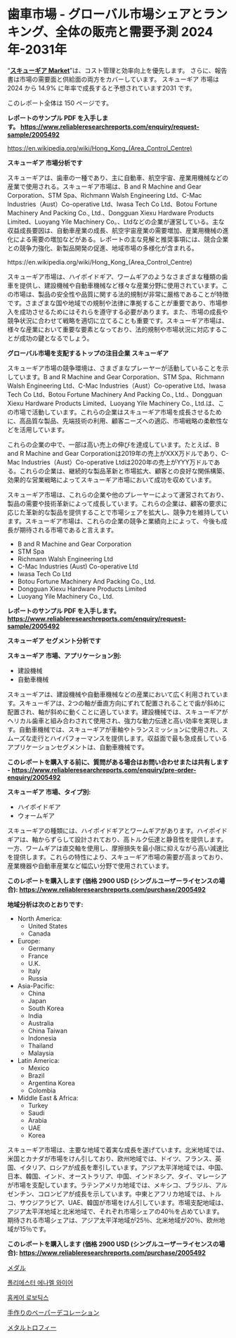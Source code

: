<p><h1>歯車市場 - グローバル市場シェアとランキング、全体の販売と需要予測 2024年-2031年</h1></p><p>&ldquo;<strong><a href="https://www.reliableresearchreports.com/skew-gears-r2005492">スキューギア Market</a></strong>&rdquo;は、コスト管理と効率向上を優先します。 さらに、報告書は市場の需要面と供給面の両方をカバーしています。 スキューギア 市場は 2024 から 14.9% に年率で成長すると予想されています2031 です。</p>
<p>このレポート全体は 150 ページです。</p>
<p><strong>レポートのサンプル PDF を入手します。&nbsp;<a href="https://www.reliableresearchreports.com/enquiry/request-sample/2005492">https://www.reliableresearchreports.com/enquiry/request-sample/2005492</a></strong></p>
<p><a href="https://en.wikipedia.org/wiki/Hong_Kong_(Area_Control_Centre)">https://en.wikipedia.org/wiki/Hong_Kong_(Area_Control_Centre)</a></p>
<p><strong>スキューギア 市場分析です</strong></p>
<p><p>スキューギアは、歯車の一種であり、主に自動車、航空宇宙、産業用機械などの産業で使用される。スキューギア市場は、B and R Machine and Gear Corporation、STM Spa、Richmann Walsh Engineering Ltd、C-Mac Industries（Aust）Co-operative Ltd、Iwasa Tech Co Ltd、Botou Fortune Machinery And Packing Co., Ltd.、Dongguan Xiexu Hardware Products Limited、Luoyang Yile Machinery Co。、Ltdなどの企業が運営している。主な収益成長要因は、自動車産業の成長、航空宇宙産業の需要増加、産業用機械の進化による需要の増加などがある。レポートの主な見解と推奨事項には、競合企業との競争力強化、新製品開発の促進、地域市場の多様化が含まれる。</p></p>
<p>https://en.wikipedia.org/wiki/Hong_Kong_(Area_Control_Centre)</p>
<p><p>スキューギア市場は、ハイポイドギア、ワームギアのようなさまざまな種類の歯車を提供し、建設機械や自動車機械など様々な産業分野に使用されています。この市場は、製品の安全性や品質に関する法的規制が非常に厳格であることが特徴です。さまざまな国や地域での規制や法律に準拠することが重要であり、市場参入を成功させるためにはそれらを遵守する必要があります。また、市場の成長や競争状況に合わせて戦略を適切に立てることも重要です。スキューギア市場は、様々な産業において重要な要素となっており、法的規制や市場状況に対応することが成功の鍵となるでしょう。</p></p>
<p><strong>グローバル市場を支配するトップの注目企業 スキューギア</strong></p>
<p><p>スキューギア市場の競争環境は、さまざまなプレーヤーが活動していることを示しています。B and R Machine and Gear Corporation、STM Spa、Richmann Walsh Engineering Ltd、C-Mac Industries（Aust）Co-operative Ltd、Iwasa Tech Co Ltd、Botou Fortune Machinery And Packing Co., Ltd.、Dongguan Xiexu Hardware Products Limited、Luoyang Yile Machinery Co., Ltd.は、この市場で活動しています。これらの企業はスキューギア市場を成長させるために、高品質な製品、先端技術の利用、顧客ニーズへの適応、市場戦略の柔軟性などを活用しています。</p><p>これらの企業の中で、一部は高い売上の伸びを達成しています。たとえば、B and R Machine and Gear Corporationは2019年の売上がXXX万ドルであり、C-Mac Industries（Aust）Co-operative Ltdは2020年の売上がYYY万ドルである。これらの企業は、継続的な製品革新と市場拡大、顧客との良好な関係構築、効果的な営業戦略によってスキューギア市場において成功を収めています。</p><p>スキューギア市場は、これらの企業や他のプレーヤーによって運営されており、製品の需要や技術革新によって成長しています。これらの企業は、顧客の要求に応じた革新的な製品を提供することで市場シェアを拡大し、競争力を維持しています。スキューギア市場は、これらの企業の競争と業績向上によって、今後も成長が期待される市場であると言えます。</p></p>
<p><ul><li>B and R Machine and Gear Corporation</li><li>STM Spa</li><li>Richmann Walsh Engineering Ltd</li><li>C-Mac Industries (Aust) Co-operative Ltd</li><li>Iwasa Tech Co Ltd</li><li>Botou Fortune Machinery And Packing Co., Ltd.</li><li>Dongguan Xiexu Hardware Products Limited</li><li>Luoyang Yile Machinery Co., Ltd.</li></ul></p>
<p><strong>レポートのサンプル PDF を入手します。 <a href="https://www.reliableresearchreports.com/enquiry/request-sample/2005492">https://www.reliableresearchreports.com/enquiry/request-sample/2005492</a></strong></p>
<p><strong>スキューギア セグメント分析です</strong></p>
<p><strong>スキューギア 市場、アプリケーション別:</strong></p>
<p><ul><li>建設機械</li><li>自動車機械</li></ul></p>
<p><p>スキューギアは、建設機械や自動車機械などの産業において広く利用されています。スキューギアは、2つの軸が垂直方向にずれて配置されることで歯が斜めに配置され、軸が斜めに動くことに適しています。建設機械では、スキューギアがヘリカル歯車と組み合わされて使用され、強力な動力伝達と高い効率を実現します。自動車機械では、スキューギアが車軸やトランスミッションに使用され、スムーズな走行とハイパフォーマンスを提供します。収益面で最も急成長しているアプリケーションセグメントは、自動車機械です。</p></p>
<p><strong>このレポートを購入する前に、質問がある場合はお問い合わせまたは共有します - <a href="https://www.reliableresearchreports.com/enquiry/pre-order-enquiry/2005492">https://www.reliableresearchreports.com/enquiry/pre-order-enquiry/2005492</a></strong></p>
<p><strong>スキューギア 市場、タイプ別:</strong></p>
<p><ul><li>ハイポイドギア</li><li>ウォームギア</li></ul></p>
<p><p>スキューギアの種類には、ハイポイドギアとワームギアがあります。ハイポイドギアは、軸からずらして設計されており、高トルク伝達と静音性を提供します。一方、ワームギアは直交軸を使用し、摩擦損失を最小限に抑えながら高い減速比を提供します。これらの特性により、スキューギア市場の需要が高まっており、産業機器や自動車産業など幅広い分野で使用されています。</p></p>
<p><strong>このレポートを購入します (価格 2900 USD (シングルユーザーライセンスの場合): <a href="https://www.reliableresearchreports.com/purchase/2005492">https://www.reliableresearchreports.com/purchase/2005492</a></strong></p>
<p><strong>地域分析は次のとおりです:</strong></p>
<p><ul>
    <li>
        North America:
        <ul>
            <li>United States</li>
            <li>Canada</li>
        </ul>
    </li>
    <li>
        Europe:
        <ul>
            <li>Germany</li>
            <li>France</li>
            <li>U.K.</li>
            <li>Italy</li>
            <li>Russia</li>
        </ul>
    </li>
    <li>
        Asia-Pacific:
        <ul>
            <li>China</li>
            <li>Japan</li>
            <li>South Korea</li>
            <li>India</li>
            <li>Australia</li>
            <li>China Taiwan</li>
            <li>Indonesia</li>
            <li>Thailand</li>
            <li>Malaysia</li>
        </ul>
    </li>
    <li>
        Latin America:
        <ul>
            <li>Mexico</li>
            <li>Brazil</li>
            <li>Argentina Korea</li>
            <li>Colombia</li>
        </ul>
    </li>
    <li>
        Middle East & Africa:
        <ul>
            <li>Turkey</li>
            <li>Saudi</li>
            <li>Arabia</li>
            <li>UAE</li>
            <li>Korea</li>
        </ul>
    </li>
    </ul></p>
<p><p>スキューギア市場は、主要な地域で着実な成長を遂げています。北米地域では、米国とカナダが市場をけん引しており、欧州地域では、ドイツ、フランス、英国、イタリア、ロシアが成長を牽引しています。アジア太平洋地域では、中国、日本、韓国、インド、オーストラリア、中国、インドネシア、タイ、マレーシアが市場を支配しています。ラテンアメリカ地域では、メキシコ、ブラジル、アルゼンチン、コロンビアが成長を示しています。中東とアフリカ地域では、トルコ、サウジアラビア、UAE、韓国が市場をけん引しています。市場支配地域は、アジア太平洋地域と北米地域で、それぞれ市場シェアの40％を占めています。期待される市場シェアは、アジア太平洋地域が25％、北米地域が20％、欧州地域が15％です。</p></p>
<p><strong>このレポートを購入します (価格 2900 USD (シングルユーザーライセンスの場合): <a href="https://www.reliableresearchreports.com/purchase/2005492">https://www.reliableresearchreports.com/purchase/2005492</a></strong></p>
<p><p><a href="https://github.com/schmahlson/Market-Research-Report-List-3/blob/main/531966976199.md">メダル</a></p><p><a href="https://github.com/KellyLyncyh543964/Market-Research-Report-List-3/blob/main/557658694772.md">폴리에스터 에나멜 와이어</a></p><p><a href="https://github.com/rcabello548/Market-Research-Report-List-3/blob/main/567834294773.md">홈케어 로보틱스</a></p><p><a href="https://github.com/zjkmgcs938405/Market-Research-Report-List-4/blob/main/783131176197.md">手作りのペーパーデコレーション</a></p><p><a href="https://github.com/roulaayoub-saad/Market-Research-Report-List-3/blob/main/784331476198.md">メタルトロフィー</a></p></p>